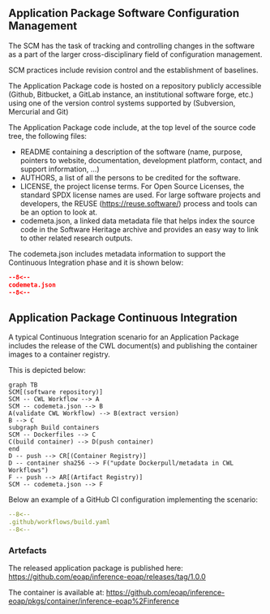 
## Application Package Software Configuration Management

The SCM has the task of tracking and controlling changes in the software as a part of the larger cross-disciplinary field of configuration management. 

SCM practices include revision control and the establishment of baselines.

The Application Package code is hosted on a repository publicly accessible (Github, Bitbucket, a GitLab instance, an institutional software forge, etc.) using one of the version control systems supported by (Subversion, Mercurial and Git)

The Application Package code include, at the top level of the source code tree, the following files:

* README containing a description of the software (name, purpose, pointers to website, documentation, development platform, contact, and support information, …)
* AUTHORS, a list of all the persons to be credited for the software.
* LICENSE, the project license terms. For Open Source Licenses, the standard SPDX license names are used. For large software projects and developers, the REUSE (https://reuse.software/) process and tools can be an option to look at.
* codemeta.json, a linked data metadata file that helps index the source code in the Software Heritage archive and provides an easy way to link to other related research outputs.

The codemeta.json includes metadata information to support the Continuous Integration phase and it is shown below:

```json linenums="1" title="codemeta.json"
--8<--
codemeta.json
--8<--
```

## Application Package Continuous Integration

A typical Continuous Integration scenario for an Application Package includes the release of the CWL document(s) and publishing the container images to a container registry.

This is depicted below: 

``` mermaid
graph TB
SCM[(software repository)]
SCM -- CWL Workflow --> A
SCM -- codemeta.json --> B
A(validate CWL Workflow) --> B(extract version)
B --> C
subgraph Build containers
SCM -- Dockerfiles --> C
C(build container) --> D(push container) 
end
D -- push --> CR[(Container Registry)] 
D -- container sha256 --> F("update Dockerpull/metadata in CWL Workflows") 
F -- push --> AR[(Artifact Registry)]
SCM -- codemeta.json --> F
```

Below an example of a GitHub CI configuration implementing the scenario:

```yaml linenums="1" title=".github/workflows/build.yaml"
--8<--
.github/workflows/build.yaml
--8<--
```

### Artefacts

The released application package is published here: https://github.com/eoap/inference-eoap/releases/tag/1.0.0

The container is available at: https://github.com/eoap/inference-eoap/pkgs/container/inference-eoap%2Finference